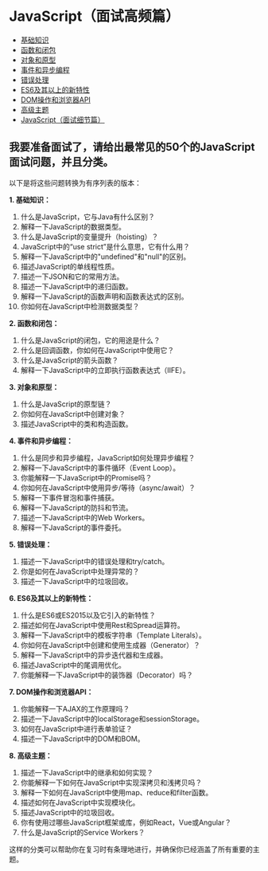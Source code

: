 # JavaScript（面试高频篇）

- [基础知识](basic.md)
- [函数和闭包](function.md)
- [对象和原型](object.md)
- [事件和异步编程](event.md)
- [错误处理](error.md)
- [ES6及其以上的新特性](es6.md)
- [DOM操作和浏览器API](dom.md)
- [高级主题](advance.md)
- [JavaScript（面试细节篇）](./advanced/index.md)

## 我要准备面试了，请给出最常见的50个的JavaScript面试问题，并且分类。
以下是将这些问题转换为有序列表的版本：

**1. 基础知识：**
1. 什么是JavaScript，它与Java有什么区别？
2. 解释一下JavaScript的数据类型。
3. 什么是JavaScript的变量提升（hoisting）？
4. JavaScript中的“use strict”是什么意思，它有什么用？
5. 解释一下JavaScript中的"undefined"和"null"的区别。
6. 描述JavaScript的单线程性质。
7. 描述一下JSON和它的常用方法。
8. 描述一下JavaScript中的递归函数。
9. 解释一下JavaScript的函数声明和函数表达式的区别。
10. 你如何在JavaScript中检测数据类型？

**2. 函数和闭包：**
1. 什么是JavaScript的闭包，它的用途是什么？
2. 什么是回调函数，你如何在JavaScript中使用它？
3. 什么是JavaScript的箭头函数？
4. 解释一下JavaScript中的立即执行函数表达式（IIFE）。

**3. 对象和原型：**
1. 什么是JavaScript的原型链？
2. 你如何在JavaScript中创建对象？
3. 描述JavaScript中的类和构造函数。

**4. 事件和异步编程：**
1. 什么是同步和异步编程，JavaScript如何处理异步编程？
2. 解释一下JavaScript中的事件循环（Event Loop）。
3. 你能解释一下JavaScript中的Promise吗？
4. 你如何在JavaScript中使用异步/等待（async/await）？
5. 解释一下事件冒泡和事件捕获。
6. 解释一下JavaScript的防抖和节流。
7. 描述一下JavaScript中的Web Workers。
8. 解释一下JavaScript的事件委托。

**5. 错误处理：**
1. 描述一下JavaScript中的错误处理和try/catch。
2. 你是如何在JavaScript中处理异常的？
3. 描述一下JavaScript中的垃圾回收。

**6. ES6及其以上的新特性：**
1. 什么是ES6或ES2015以及它引入的新特性？
2. 描述如何在JavaScript中使用Rest和Spread运算符。
3. 解释一下JavaScript中的模板字符串（Template Literals）。
4. 你如何在JavaScript中创建和使用生成器（Generator）？
5. 解释一下JavaScript中的异步迭代器和生成器。
6. 描述JavaScript中的尾调用优化。
7. 你能解释一下JavaScript中的装饰器（Decorator）吗？

**7. DOM操作和浏览器API：**
1. 你能解释一下AJAX的工作原理吗？
2. 描述一下JavaScript中的localStorage和sessionStorage。
3. 如何在JavaScript中进行表单验证？
4. 描述一下JavaScript中的DOM和BOM。

**8. 高级主题：**
1. 描述一下JavaScript中的继承和如何实现？
2. 你能解释一下如何在JavaScript中实现深拷贝和浅拷贝吗？
3. 解释一下如何在JavaScript中使用map、reduce和filter函数。
4. 描述如何在JavaScript中实现模块化。
5. 描述JavaScript中的垃圾回收。
6. 你有使用过哪些JavaScript框架或库，例如React，Vue或Angular？
7. 什么是JavaScript的Service Workers？

这样的分类可以帮助你在复习时有条理地进行，并确保你已经涵盖了所有重要的主题。